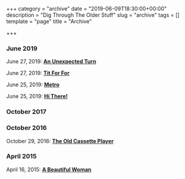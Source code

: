 +++
category = "archive"
date = "2019-06-09T18:30:00+00:00"
description = "Dig Through The Older Stuff"
slug = "archive"
tags = []
template = "page"
title = "Archive"

+++
### June 2019

June 27, 2019: [**An Unexpected Turn**](https://prritam.com/2019/06/27/an-unexpected-turn/)

June 27, 2019: [**Tit For For**](https://prritam.com/2019/06/27/tit-for-tat/)

June 25, 2019: [**Metro**](https://prritam.com/2019/06/25/metro/)

June 25, 2019: [**Hi There!**](https://prritam.com/2019/06/25/hi-there/)

### October 2017

### October 2016

October 29, 2016: [**The Old Cassette Player**](https://prritam.com/2016/10/29/the-old-cassette-player/)

### April 2015

April 16, 2015: [**A Beautiful Woman**](https://prritam.com/2015/04/16/a-beautiful-woman/)